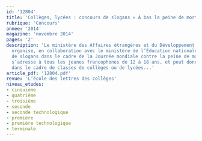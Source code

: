 ```yaml
---
id: '12804'
title: 'Collèges, lycées : concours de slogans « À bas la peine de mort »'
rubrique: 'Concours'
annee: '2014'
magazine: 'novembre 2014'
pages: '2'
description: 'Le ministère des Affaires étrangères et du Développement international
  organise, en collaboration avec le ministère de l’Éducation nationale, un concours
  de slogans dans le cadre de la Journée mondiale contre la peine de mort. Le concours
  s’adresse à tous les jeunes francophones de 12 à 18 ans, et peut donc prendre place
  dans le cadre de classes de collèges ou de lycées...'
article_pdf: '12804.pdf'
revue: 'L’école des lettres des collèges'
niveau_etudes:
- cinquième
- quatrième
- troisième
- seconde
- seconde technologique
- première
- première technologique
- terminale
---
```


